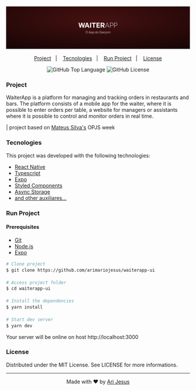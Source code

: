 ![WAITERAPP BANNER](./.github/banner.png)

<p align="center">
  <a href="#project">Project</a>&nbsp;&nbsp;&nbsp;|&nbsp;&nbsp;&nbsp;
  <a href="#tecnologies">Tecnologies</a>&nbsp;&nbsp;&nbsp;|&nbsp;&nbsp;&nbsp;
  <a href="#run-project">Run Project</a>&nbsp;&nbsp;&nbsp;|&nbsp;&nbsp;&nbsp;
  <a href="#license">License</a>
</p>

<p align="center">
  <img alt="GitHub Top Language" src="https://img.shields.io/github/languages/top/arimariojesus/waiterapp-mobile?style=flat-square" />
  <img alt="GitHub License" src="https://img.shields.io/github/license/arimariojesus/waiterapp-mobile?style=flat-square" />
</p>

### Project

WaiterApp is a platform for managing and tracking orders in restaurants and bars. The platform consists of a mobile app for the waiter, where it is possible to enter orders per table, a website for managers or assistants where it is possible to control and monitor orders in real time.

| project based on [Mateus Silva's](https://github.com/maateusilva) OPJS week

### Tecnologies

This project was developed with the following technologies:

- [React Native](https://reactnative.dev/)
- [Typescript](https://www.typescriptlang.org/)
- [Expo](https://expo.dev/)
- [Styled Components](https://styled-components.com/)
- [Async Storage](https://react-native-async-storage.github.io/async-storage/docs/usage/)
- [and other auxiliares...](./package.json#L13)

### Run Project

#### Prerequisites

- [Git](https://git-scm.com/)
- [Node.js](https://nodejs.org/en/)
- [Expo](https://docs.expo.dev/get-started/installation/)

```bash
# Clone project
$ git clone https://github.com/arimariojesus/waiterapp-ui

# Access project folder
$ cd waiterapp-ui

# Install the dependencies
$ yarn install

# Start dev server
$ yarn dev
```

Your server will be online on host http://localhost:3000

### License

Distributed under the MIT License. See LICENSE for more informations.

---

<p align="center">
  Made with ❤ by <a href="https://www.linkedin.com/in/arimario-jesus">Ari Jesus</a>
</p>
